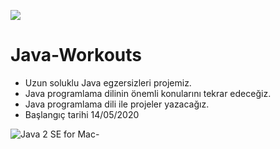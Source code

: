 ![](https://img.shields.io/badge/Java-ED8B00?style=for-the-badge&logo=java&logoColor=white)

# Java-Workouts

* Uzun soluklu Java egzersizleri projemiz.
* Java programlama dilinin önemli konularını tekrar edeceğiz.
* Java programlama dili ile projeler yazacağız.
* Başlangıç tarihi 14/05/2020

![Java 2 SE for Mac-](https://user-images.githubusercontent.com/54184905/81904358-d86ad080-95cb-11ea-9d6f-d934512ea030.jpg)
